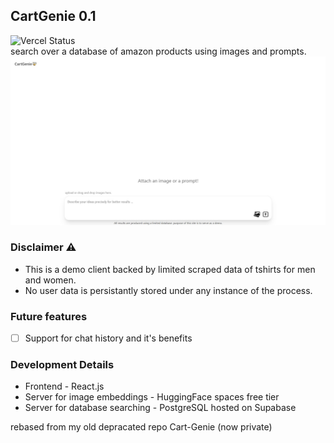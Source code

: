 ## CartGenie 0.1 <br>
![Vercel Status](https://img.shields.io/badge/Vercel-live-green) <br>
search over a database of amazon products using images and prompts.
![demo](./assets/1.png) 
### Disclaimer ⚠️
- This is a demo client backed by limited scraped data of tshirts for men and women.
- No user data is persistantly stored under any instance of the process.

### Future features
- [ ] Support for chat history and it's benefits

### Development Details
- Frontend - React.js
- Server for image embeddings - HuggingFace spaces free tier
- Server for database searching - PostgreSQL hosted on Supabase

rebased from my old depracated repo Cart-Genie (now private)
